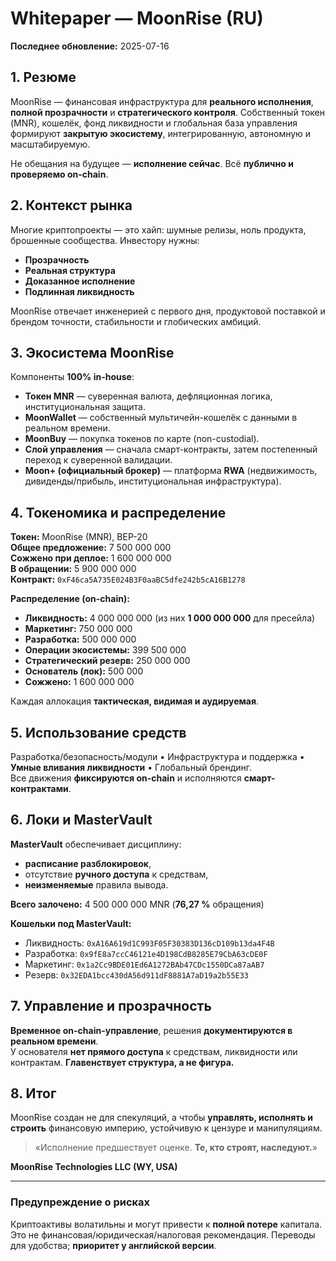 # Whitepaper — MoonRise (RU)
**Последнее обновление:** 2025-07-16

## 1. Резюме
MoonRise — финансовая инфраструктура для **реального исполнения**, **полной прозрачности** и **стратегического контроля**. Собственный токен (MNR), кошелёк, фонд ликвидности и глобальная база управления формируют **закрытую экосистему**, интегрированную, автономную и масштабируемую.

Не обещания на будущее — **исполнение сейчас**. Всё **публично и проверяемо on-chain**.

## 2. Контекст рынка
Многие криптопроекты — это хайп: шумные релизы, ноль продукта, брошенные сообщества. Инвестору нужны:
- **Прозрачность**
- **Реальная структура**
- **Доказанное исполнение**
- **Подлинная ликвидность**

MoonRise отвечает инженерией с первого дня, продуктовой поставкой и брендом точности, стабильности и глобических амбиций.

## 3. Экосистема MoonRise
Компоненты **100% in-house**:
- **Токен MNR** — суверенная валюта, дефляционная логика, институциональная защита.  
- **MoonWallet** — собственный мультичейн-кошелёк с данными в реальном времени.  
- **MoonBuy** — покупка токенов по карте (non-custodial).  
- **Слой управления** — сначала смарт-контракты, затем постепенный переход к суверенной валидации.  
- **Moon+ (официальный брокер)** — платформа **RWA** (недвижимость, дивиденды/прибыль, институциональная инфраструктура).

## 4. Токеномика и распределение
**Токен:** MoonRise (MNR), BEP-20  
**Общее предложение:** 7 500 000 000  
**Сожжено при деплое:** 1 600 000 000  
**В обращении:** 5 900 000 000  
**Контракт:** `0xF46ca5A735E024B3F0aaBC5dfe242b5cA16B1278`

**Распределение (on-chain):**
- **Ликвидность:** 4 000 000 000 (из них **1 000 000 000** для пресейла)  
- **Маркетинг:** 750 000 000  
- **Разработка:** 500 000 000  
- **Операции экосистемы:** 399 500 000  
- **Стратегический резерв:** 250 000 000  
- **Основатель (лок):** 500 000  
- **Сожжено:** 1 600 000 000

Каждая аллокация **тактическая, видимая и аудируемая**.

## 5. Использование средств
Разработка/безопасность/модули • Инфраструктура и поддержка • **Умные вливания ликвидности** • Глобальный брендинг.  
Все движения **фиксируются on-chain** и исполняются **смарт-контрактами**.

## 6. Локи и MasterVault
**MasterVault** обеспечивает дисциплину:
- **расписание разблокировок**,  
- отсутствие **ручного доступа** к средствам,  
- **неизменяемые** правила вывода.

**Всего залочено:** 4 500 000 000 MNR (**76,27 %** обращения)

**Кошельки под MasterVault:**
- Ликвидность: `0xA16A619d1C993F05F30383D136cD109b13da4F4B`  
- Разработка: `0x9fE8a7ccC46121e4D198CdB8285E79CbA63cDE0F`  
- Маркетинг: `0x1a2Cc9BDE01Ed6A1272BAb47CDc1550DCa87aAB7`  
- Резерв: `0x32EDA1bcc430dA56d911dF8881A7aD19a2b55E33`

## 7. Управление и прозрачность
**Временное on-chain-управление**, решения **документируются в реальном времени**.  
У основателя **нет прямого доступа** к средствам, ликвидности или контрактам. **Главенствует структура, а не фигура.**

## 8. Итог
MoonRise создан не для спекуляций, а чтобы **управлять, исполнять и строить** финансовую империю, устойчивую к цензуре и манипуляциям.

> «Исполнение предшествует оценке. **Те, кто строят, наследуют.**»

**MoonRise Technologies LLC (WY, USA)**

---

### Предупреждение о рисках
Криптоактивы волатильны и могут привести к **полной потере** капитала. Это не финансовая/юридическая/налоговая рекомендация. Переводы для удобства; **приоритет у английской версии**.
